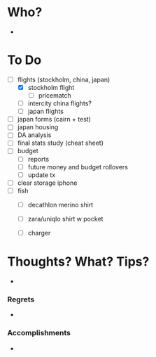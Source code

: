# Who?
- 

# To Do
- [ ] flights (stockholm, china, japan)
	- [x] stockholm flight
		- [ ] pricematch
	- [ ] intercity china flights?
	- [ ] japan flights
- [ ] japan forms (cairn + test)
- [ ] japan housing
- [ ] DA analysis
- [ ] final stats study (cheat sheet)
- [ ] budget
	- [ ] reports
	- [ ] future money and budget rollovers
	- [ ] update tx
- [ ] clear storage iphone
- [ ] fish
	- [ ] decathlon merino shirt
	- [ ] zara/uniqlo shirt w pocket
	- [ ] charger


# Thoughts? What? Tips?
- 

### Regrets
- 

### Accomplishments
- 

